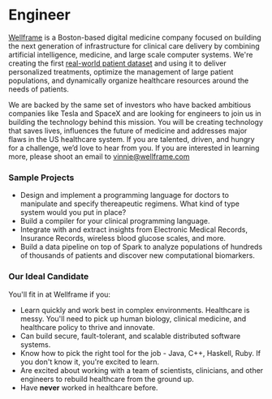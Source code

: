 # Engineer

[Wellframe](http://wellframe.com) is a Boston-based digital medicine company focused on building the next generation of infrastructure for clinical care delivery by combining artificial intelligence, medicine, and large scale computer systems. We're creating the first [real-world patient dataset](http://blog.wellframe.com/blog/predictive-analytics-uncovering-the-hidden-value-in-human-signals) and using it to deliver personalized treatments, optimize the management of large patient populations, and dynamically organize healthcare resources around the needs of patients.

We are backed by the same set of investors who have backed ambitious companies like Tesla and SpaceX and are looking for engineers to join us in building the technology behind this mission. You will be creating technology that saves lives, influences the future of medicine and addresses major flaws in the US healthcare system. If you are talented, driven, and hungry for a challenge, we’d love to hear from you. If you are interested in learning more, please shoot an email to vinnie@wellframe.com 


### Sample Projects
* Design and implement a programming language for doctors to manipulate and specify thereapeutic regimens. What kind of type system would you put in place?
* Build a compiler for your clinical programming language.
* Integrate with and extract insights from Electronic Medical Records, Insurance Records, wireless blood glucose scales, and more. 
* Build a data pipeline on top of Spark to analyze populations of hundreds of thousands of patients and discover new computational biomarkers. 

### Our Ideal Candidate

You'll fit in at Wellframe if you:
* Learn quickly and work best in complex environments. Healthcare is messy. You'll need to pick up human biology, clinical medicine, and healthcare policy to thrive and innovate. 
* Can build secure, fault-tolerant, and scalable distributed software systems.
* Know how to pick the right tool for the job - Java, C++, Haskell, Ruby. If you don't know it, you're excited to learn. 
* Are excited about working with a team of scientists, clinicians, and other engineers to rebuild healthcare from the ground up.
* Have **never** worked in healthcare before.
